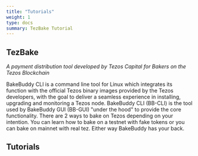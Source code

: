 ```yaml
---
title: "Tutorials"
weight: 1
type: docs
summary: TezBake Tutorial
---
```

**TezBake**
---
*A payment distribution tool
developed by Tezos Capital for Bakers on the Tezos Blockchain*

BakeBuddy CLI is a command line tool for Linux which integrates its function with the official Tezos binary images provided by the Tezos developers, with the goal to deliver a seamless experience in installing, upgrading and monitoring a Tezos node. BakeBuddy CLI (BB-CLI) is the tool used by BakeBuddy GUI (BB-GUI) "under the hood" to provide the core functionality.
There are 2 ways to bake on Tezos depending on your intention. You can learn how to bake on a testnet with fake tokens or you can bake on mainnet with real tez. Either way BakeBuddy has your back.

## Tutorials